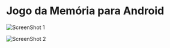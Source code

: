 # Jogo da Memória para Android

![ScreenShot 1](https://imgur.com/download/xt80MFt)

![ScreenShot 2](https://imgur.com/download/DGhpwLs)

